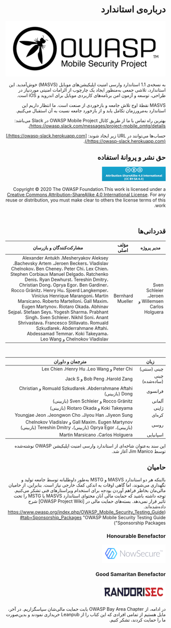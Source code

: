 <div dir="rtl" markdown="1">

# درباره‌ی استاندارد

<img src="images/OWASP_logo.png" title="OWASP LOGO" />

به نسخه‌ی 1.1 استاندارد وارسی امنیت اپلیکیشن‌های موبایل (MASVS) خوش‌آمدید. این استاندارد، تلاشی جمعی به‌منظور ایجاد یک چارچوب از الزامات امنیتی موردنیاز در طراحی، توسعه و آزمون امن برنامه‌های کاربردی موبایل برای اندروید و iOS است.

MASVS نقطۀ اوج تلاش جامعه و بازخوردی از صنعت است. ما انتظار داریم این استاندارد به‌مرورزمان تکامل یابد و از بازخورد جامعه نسبت به آن استقبال می‌کنیم.

بهترین راه تماس با ما از طریق کانال OWASP Mobile Project در Slack می‌باشد: <https://owasp.slack.com/messages/project-mobile_omtg/details/>.

حساب‌ها می‌توانند در URL زیر ایجاد شوند: [https://owasp-slack.herokuapp.com/](https://owasp-slack.herokuapp.com/).

## حق نشر و پروانۀ استفاده

[<img src="images/CC-license.png" title="License" width="200px" height="45px" />](https://creativecommons.org/licenses/by-sa/4.0/)

Copyright © 2020 The OWASP Foundation.This work is licensed under a [Creative Commons Attribution-ShareAlike 4.0 International License](https://creativecommons.org/licenses/by-sa/4.0/). For any reuse or distribution, you must make clear to others the license terms of this work.

<div style="page-break-after: always; visibility: hidden">
\pagebreak
</div>

## قدردانی‌ها

| مدیر پروژه | مؤلف اصلی | مشارکت‌کنندگان و بازرسان
| ------- | --- | ----------------- |
| Sven Schleier ،Jeroen Willemsen و Carlos Holguera | Bernhard Mueller | Alexander Antukh ،Mesheryakov Aleksey ،Bachevsky Artem ،Jeroen Beckers، Vladislav Chelnokov، Ben Cheney، Peter Chi، Lex Chien، Stephen Corbiaux Manuel Delgado، Ratchenko Denis، Ryan Dewhurst، Tereshin Dmitry، Christian Dong، Oprya Egor، Ben Gardiner، Rocco Gränitz، Henry Hu، Sjoerd Langkemper، Vinícius Henrique Marangoni، Martin Marsicano، Roberto Martelloni، Gall Maxim، Eugen Martynov، Riotaro Okada، Abhinav Sejpal، Stefaan Seys، Yogesh Sharma، Prabhant Singh، Sven Schleier، Nikhil Soni، Anant Shrivastava، Francesco Stillavato، Romuald Szkudlarek، Abderrahmane Aftahi، Abdessamad Temmar، Koki Takeyama،  Chelnokov Vladislav و Leo Wang |

<br/>

| زبان | مترجمان و داوران  |
| --- | ------------------------------ |
| چینی (سنتی) | Peter Chi و Lex Chien ،Henry Hu ،Leo Wang |
| چینی (ساده‌شده) | Bob Peng ،Harold Zang و Jack S |
| فرانسوی | Romuald Szkudlarek ،Abderrahmane Aftahi و Christian Dong (بازبینی) |
| آلمانی | Rocco Gränitz و Sven Schleier (بازبینی) |
| ژاپنی | Koki Takeyama و Riotaro Okada (بازبینی) |
| کره‌ای | Youngjae Jeon ،Jeongwon Cho ،Jiyou Han ،Jiyeon Sung |
| روسی | Gall Maxim، Eugen Martynov و Chelnokov Vladislav (بازبینی)، Oprya Egor (بازبینی)، Tereshin Dmitry (بازبینی) |
| اسپانیایی | Martin Marsicano ،Carlos Holguera |

این سند به‌عنوان شاخه‌ای از استاندارد وارسی امنیت اپلیکیشن OWASP نوشته‌شده توسط Jim Manico آغاز شد.

## حامیان

بااینکه هر دو استاندارد MASVS و MSTG به‌طور داوطلبانه توسط جامعه تولید و نگهداری می‌شوند، اما گاهی اوقات به اندکی کمک خارجی نیاز است. بنابراین، از حامیان مالی‌مان بخاطر فراهم آوردن بودجه برای استخدام ویراستارهای فنی تشکر می‌کنیم. توجه داشته باشید که حمایت مالی آنان محتوای استاندارد MASVS یا MSTG را تحت تأثیر قرار نمی‌دهد. بسته‌های حمایت مالی در [OWASP Project Wiki] شرح داده‌شده‌اند. (<https://www.owasp.org/index.php/OWASP_Mobile_Security_Testing_Guide#tab=Sponsorship_Packages> "OWASP Mobile Security Testing Guide Sponsorship Packages")

### Honourable Benefactor

[<img src="images/NowSecure_logo.png" title="NowSecure" width="200px" height="58px" />](https://www.nowsecure.com/ "NowSecure")

### Good Samaritan Benefactor

[<img src="images/Randorisec_logo.png" title="Randorisec" width="200px" height="58px" />](https://www.randorisec.fr/ "RandoriSec")

در ادامه، از OWASP Bay Area Chapter بابت حمایت مالی‌شان سپاسگزاریم. در آخر، مایل هستیم از تمامی افرادی که این کتاب را از Leanpub خریداری نمودند و بدین‌صورت ما را حمایت کردند، تشکر کنیم.

</div>
